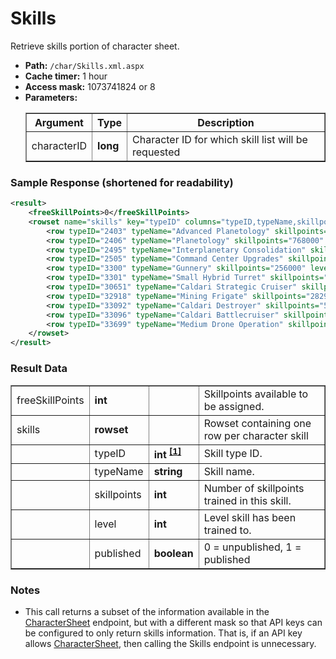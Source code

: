 # Skills
Retrieve skills portion of character sheet.

* __Path:__ ``/char/Skills.xml.aspx``
* __Cache timer:__ 1 hour
* __Access mask:__ 1073741824 or 8
* __Parameters:__
    <table border="1">
        <tbody>
            <tr>
                <th>Argument</th>
                <th>Type</th>
                <th>Description</th>
            </tr>
            <tr>
                <td>characterID</td>
                <td><strong>long</strong></td>
                <td>Character ID for which skill list will be requested</td>
            </tr>
        </tbody>
    </table>

### Sample Response (shortened for readability)

```xml
<result>
    <freeSkillPoints>0</freeSkillPoints>
    <rowset name="skills" key="typeID" columns="typeID,typeName,skillpoints,level,published">
        <row typeID="2403" typeName="Advanced Planetology" skillpoints="1250" level="1" published="1"/>
        <row typeID="2406" typeName="Planetology" skillpoints="768000" level="5" published="1"/>
        <row typeID="2495" typeName="Interplanetary Consolidation" skillpoints="1024000" level="5" published="1"/>
        <row typeID="2505" typeName="Command Center Upgrades" skillpoints="1024000" level="5" published="1"/>
        <row typeID="3300" typeName="Gunnery" skillpoints="256000" level="5" published="1"/>
        <row typeID="3301" typeName="Small Hybrid Turret" skillpoints="45255" level="4" published="1"/>
        <row typeID="30651" typeName="Caldari Strategic Cruiser" skillpoints="1280000" level="5" published="1"/>
        <row typeID="32918" typeName="Mining Frigate" skillpoints="2829" level="2" published="1"/>
        <row typeID="33092" typeName="Caldari Destroyer" skillpoints="512000" level="5" published="1"/>
        <row typeID="33096" typeName="Caldari Battlecruiser" skillpoints="1536000" level="5" published="1"/>
        <row typeID="33699" typeName="Medium Drone Operation" skillpoints="512000" level="5" published="1"/>
    </rowset>
</result>
```

### Result Data

<table border="1">
    <tbody>
        <tr>
            <td>freeSkillPoints</td>
            <td><strong>int</strong></td>
            <td></td>
            <td>Skillpoints available to be assigned.</td>
        </tr>
        <tr>
	    <td>skills</td>
	    <td><strong>rowset</strong></td>
	    <td></td>
	    <td>Rowset containing one row per character skill</td>
        </tr>
        <tr>
	    <td></td>
            <td>typeID</td>
            <td nowrap>
                <strong>int<strong>
                <sup>
                    <a href="../../sde/yaml/yaml_typeIDs.html">[1]</a>
                </sup>
            </td>
            <td>Skill type ID.</td>
        </tr>
        <tr>
	    <td></td>
            <td>typeName</td>
            <td><strong>string</strong></td>
            <td>Skill name.</td>
        </tr>
        <tr>
	    <td></td>
            <td>skillpoints</td>
            <td><strong>int</strong></td>
            <td>Number of skillpoints trained in this skill.</td>
        </tr>
        <tr>
	    <td></td>
            <td>level</td>
            <td><strong>int</strong></td>
            <td>Level skill has been trained to.</td>
        </tr>
        <tr>
	    <td></td>
            <td>published</td>
            <td><strong>boolean</strong></td>
            <td>0 = unpublished, 1 = published</td>
        </tr>
    </tbody>
</table>

### Notes

* This call returns a subset of the information available in the <a href="../char_charactersheet.html">CharacterSheet</a> endpoint, but with a different mask so that API keys can be configured to only return skills information.  That is, if an API key allows <a href="../char_charactersheet.html">CharacterSheet</a>, then calling the Skills endpoint is unnecessary.

